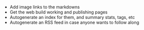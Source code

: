 * Add image links to the markdowns
* Get the web build working and publishing pages
* Autogenerate an index for them, and summary stats, tags, etc
* Autogenerate an RSS feed in case anyone wants to follow along